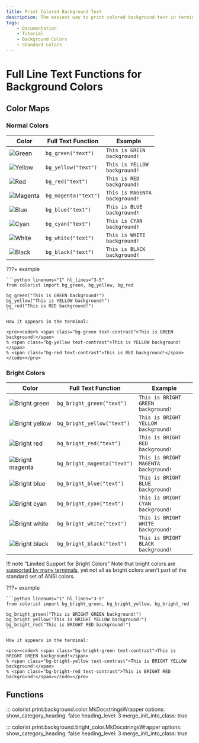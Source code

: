 ```yaml
---
title: Print Colored Background Text
description: The easiest way to print colored background text in terminal output using Colorist for Python. This documentation includes color maps and code examples.
tags:
    - Documentation
    - Tutorial
    - Background Colors
    - Standard Colors
---
```


# Full Line Text Functions for Background Colors
## Color Maps
### Normal Colors

| Color                                                    | Full Text Function   | Example                                                                                |
| -------------------------------------------------------- | -------------------- | -------------------------------------------------------------------------------------- |
| ![Green](../../assets/images/colors/green_16x16.png)     | `bg_green("text")`   | <code><span class="bg-green text-contrast">This is GREEN background!</span></code>     |
| ![Yellow](../../assets/images/colors/yellow_16x16.png)   | `bg_yellow("text")`  | <code><span class="bg-yellow text-contrast">This is YELLOW background!</span></code>   |
| ![Red](../../assets/images/colors/red_16x16.png)         | `bg_red("text")`     | <code><span class="bg-red text-contrast">This is RED background!</span></code>         |
| ![Magenta](../../assets/images/colors/magenta_16x16.png) | `bg_magenta("text")` | <code><span class="bg-magenta text-contrast">This is MAGENTA background!</span></code> |
| ![Blue](../../assets/images/colors/blue_16x16.png)       | `bg_blue("text")`    | <code><span class="bg-blue text-contrast">This is BLUE background!</span></code>       |
| ![Cyan](../../assets/images/colors/cyan_16x16.png)       | `bg_cyan("text")`    | <code><span class="bg-cyan text-contrast">This is CYAN background!</span></code>       |
| ![White](../../assets/images/colors/white_16x16.png)     | `bg_white("text")`   | <code><span class="bg-white text-contrast">This is WHITE background!</span></code>     |
| ![Black](../../assets/images/colors/black_16x16.png)     | `bg_black("text")`   | <code><span class="bg-black text-contrast">This is BLACK background!</span></code>     |

???+ example

    ```python linenums="1" hl_lines="3-5"
    from colorist import bg_green, bg_yellow, bg_red

    bg_green("This is GREEN background!")
    bg_yellow("This is YELLOW background!")
    bg_red("This is RED background!")
    ```

    How it appears in the terminal:

    <pre><code>% <span class="bg-green text-contrast">This is GREEN background!</span>
    % <span class="bg-yellow text-contrast">This is YELLOW background!</span>
    % <span class="bg-red text-contrast">This is RED background!</span></code></pre>

### Bright Colors

| Color                                                                  | Full Text Function          | Example                                                                                              |
| ---------------------------------------------------------------------- | --------------------------- | ---------------------------------------------------------------------------------------------------- |
| ![Bright green](../../assets/images/colors/bright_green_16x16.png)     | `bg_bright_green("text")`   | <code><span class="bg-bright-green text-contrast">This is BRIGHT GREEN background!</span></code>     |
| ![Bright yellow](../../assets/images/colors/bright_yellow_16x16.png)   | `bg_bright_yellow("text")`  | <code><span class="bg-bright-yellow text-contrast">This is BRIGHT YELLOW background!</span></code>   |
| ![Bright red](../../assets/images/colors/bright_red_16x16.png)         | `bg_bright_red("text")`     | <code><span class="bg-bright-red text-contrast">This is BRIGHT RED background!</span></code>         |
| ![Bright magenta](../../assets/images/colors/bright_magenta_16x16.png) | `bg_bright_magenta("text")` | <code><span class="bg-bright-magenta text-contrast">This is BRIGHT MAGENTA background!</span></code> |
| ![Bright blue](../../assets/images/colors/bright_blue_16x16.png)       | `bg_bright_blue("text")`    | <code><span class="bg-bright-blue text-contrast">This is BRIGHT BLUE background!</span></code>       |
| ![Bright cyan](../../assets/images/colors/bright_cyan_16x16.png)       | `bg_bright_cyan("text")`    | <code><span class="bg-bright-cyan text-contrast">This is BRIGHT CYAN background!</span></code>       |
| ![Bright white](../../assets/images/colors/bright_white_16x16.png)     | `bg_bright_white("text")`   | <code><span class="bg-bright-white text-contrast">This is BRIGHT WHITE background!</span></code>     |
| ![Bright black](../../assets/images/colors/bright_black_16x16.png)     | `bg_bright_black("text")`   | <code><span class="bg-bright-black text-contrast">This is BRIGHT BLACK background!</span></code>     |

!!! note "Limited Support for Bright Colors"
    Note that bright colors are [supported by many terminals](../../user-guide/compatibility/terminal-support.md), yet not all as bright colors aren't part of the standard set of ANSI colors.

???+ example

    ```python linenums="1" hl_lines="3-5"
    from colorist import bg_bright_green, bg_bright_yellow, bg_bright_red

    bg_bright_green("This is BRIGHT GREEN background!")
    bg_bright_yellow("This is BRIGHT YELLOW background!")
    bg_bright_red("This is BRIGHT RED background!")
    ```

    How it appears in the terminal:

    <pre><code>% <span class="bg-bright-green text-contrast">This is BRIGHT GREEN background!</span>
    % <span class="bg-bright-yellow text-contrast">This is BRIGHT YELLOW background!</span>
    % <span class="bg-bright-red text-contrast">This is BRIGHT RED background!</span></code></pre>

## Functions

::: colorist.print.background.color.MkDocstringsWrapper
    options:
      show_category_heading: false
      heading_level: 3
      merge_init_into_class: true

::: colorist.print.background.bright_color.MkDocstringsWrapper
    options:
      show_category_heading: false
      heading_level: 3
      merge_init_into_class: true
